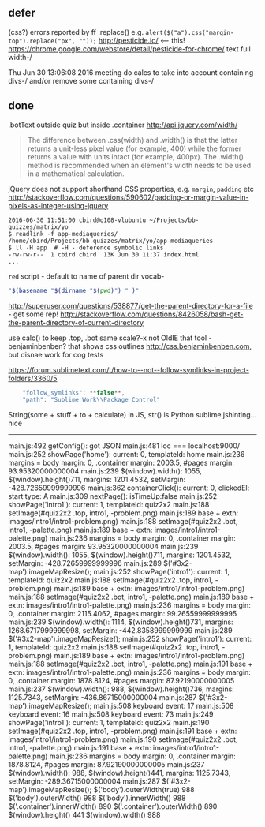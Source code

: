 
## defer

(css?) errors reported by ff
.replace() e.g. `alert($("a").css("margin-top").replace("px", ""));`
http://pesticide.io/ <-- this!
https://chrome.google.com/webstore/detail/pesticide-for-chrome/
text full width-/

Thu Jun 30 13:06:08 2016 meeting
do calcs to take into account containing divs-/
and/or remove some containing divs-/

## done

.botText outside quiz but inside .container
http://api.jquery.com/width/
>The difference between .css(width) and .width() is that the latter returns a unit-less pixel value (for example, 400) while the former returns a value with units intact (for example, 400px). The .width() method is recommended when an element's width needs to be used in a mathematical calculation.

jQuery does not support shorthand CSS properties, e.g. `margin`, `padding` etc
http://stackoverflow.com/questions/590602/padding-or-margin-value-in-pixels-as-integer-using-jquery

    2016-06-30 11:51:00 cbird@q108-vlubuntu ~/Projects/bb-quizzes/matrix/yo
    $ readlink -f app-mediaqueries/
    /home/cbird/Projects/bb-quizzes/matrix/yo/app-mediaqueries
    $ ll -H app  # -H - deference symbolic links
    -rw-rw-r--  1 cbird cbird  13K Jun 30 11:37 index.html
    ...

`red` script - default to name of parent dir
vocab-

```bash
"$(basename "$(dirname "$(pwd)") " )"
```

http://superuser.com/questions/538877/get-the-parent-directory-for-a-file - get some rep!
http://stackoverflow.com/questions/8426058/bash-get-the-parent-directory-of-current-directory

use calc() to keep .top, .bot same scale?-x not OldIE
that tool - benjaminbenben? that shows css outlines http://css.benjaminbenben.com, but disnae work for cog tests

https://forum.sublimetext.com/t/how-to--not--follow-symlinks-in-project-folders/3360/5

```js
    "follow_symlinks": **false**,
    "path": "Sublime Work\\Package Control"
```

String(some + stuff + to + calculate) in JS, str() is Python
sublime jshinting... nice

---

main.js:492 getConfig(): got JSON
main.js:481 loc === localhost:9000/
main.js:252 showPage('home'): current: 0, templateId: home
main.js:236 margins = body margin: 0, .container margin: 2003.5, #pages margin: 93.95320000000004
main.js:239 $(window).width(): 1055, $(window).height()711, margins: 1201.4532, setMargin: -428.72659999999996
main.js:362 containerClick(): current: 0, clickedEl: start type: A
main.js:309 nextPage(): isTimeUp:false
main.js:252 showPage('intro1'): current: 1, templateId: quiz2x2
main.js:188 setImage(#quiz2x2 .top, intro1, -problem.png)
main.js:189 base + extn: images/intro1/intro1-problem.png)
main.js:188 setImage(#quiz2x2 .bot, intro1, -palette.png)
main.js:189 base + extn: images/intro1/intro1-palette.png)
main.js:236 margins = body margin: 0, .container margin: 2003.5, #pages margin: 93.95320000000004
main.js:239 $(window).width(): 1055, $(window).height()711, margins: 1201.4532, setMargin: -428.72659999999996
main.js:289 $('#3x2-map').imageMapResize(); 
main.js:252 showPage('intro1'): current: 1, templateId: quiz2x2
main.js:188 setImage(#quiz2x2 .top, intro1, -problem.png)
main.js:189 base + extn: images/intro1/intro1-problem.png)
main.js:188 setImage(#quiz2x2 .bot, intro1, -palette.png)
main.js:189 base + extn: images/intro1/intro1-palette.png)
main.js:236 margins = body margin: 0, .container margin: 2115.4062, #pages margin: 99.26559999999995
main.js:239 $(window).width(): 1114, $(window).height()731, margins: 1268.6717999999998, setMargin: -442.8358999999999
main.js:289 $('#3x2-map').imageMapResize(); 
main.js:252 showPage('intro1'): current: 1, templateId: quiz2x2
main.js:188 setImage(#quiz2x2 .top, intro1, -problem.png)
main.js:189 base + extn: images/intro1/intro1-problem.png)
main.js:188 setImage(#quiz2x2 .bot, intro1, -palette.png)
main.js:191 base + extn: images/intro1/intro1-palette.png)
main.js:236 margins = body margin: 0, .container margin: 1878.8124, #pages margin: 87.92190000000005
main.js:237 $(window).width(): 988, $(window).height()736, margins: 1125.7343, setMargin: -436.86715000000004
main.js:287 $('#3x2-map').imageMapResize(); 
main.js:508 keyboard event: 17
main.js:508 keyboard event: 16
main.js:508 keyboard event: 73
main.js:249 showPage('intro1'): current: 1, templateId: quiz2x2
main.js:190 setImage(#quiz2x2 .top, intro1, -problem.png)
main.js:191 base + extn: images/intro1/intro1-problem.png)
main.js:190 setImage(#quiz2x2 .bot, intro1, -palette.png)
main.js:191 base + extn: images/intro1/intro1-palette.png)
main.js:236 margins = body margin: 0, .container margin: 1878.8124, #pages margin: 87.92190000000005
main.js:237 $(window).width(): 988, $(window).height()441, margins: 1125.7343, setMargin: -289.36715000000004
main.js:287 $('#3x2-map').imageMapResize(); 
$('body').outerWidth(true)      988
$('body').outerWidth()          988
$('body').innerWidth()          988
$('.container').innerWidth()    890
$('.container').outerWidth()    890
$(window).height()              441
$(window).width()               988